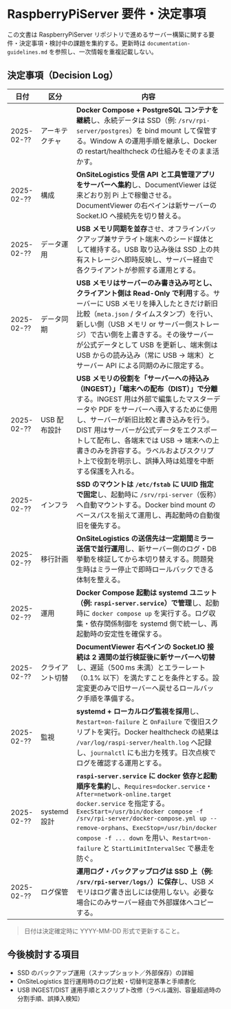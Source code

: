 # RaspberryPiServer 要件・決定事項

この文書は RaspberryPiServer リポジトリで進めるサーバー構築に関する要件・決定事項・検討中の課題を集約する。更新時は `documentation-guidelines.md` を参照し、一次情報を重複記載しない。

## 決定事項（Decision Log）

| 日付 | 区分 | 内容 |
| --- | --- | --- |
| 2025-02-?? | アーキテクチャ | **Docker Compose + PostgreSQL コンテナを継続**し、永続データは SSD（例: `/srv/rpi-server/postgres`）を bind mount して保管する。Window A の運用手順を継承し、Docker の restart/healthcheck の仕組みをそのまま活かす。 |
| 2025-02-?? | 構成 | **OnSiteLogistics 受信 API と工具管理アプリをサーバーへ集約**し、DocumentViewer は従来どおり別 Pi 上で稼働させる。DocumentViewer の右ペインは新サーバーの Socket.IO へ接続先を切り替える。 |
| 2025-02-?? | データ運用 | **USB メモリ同期を並存**させ、オフラインバックアップ兼サテライト端末へのシード媒体として維持する。USB 取り込み後は SSD 上の共有ストレージへ即時反映し、サーバー経由で各クライアントが参照する運用とする。 |
| 2025-02-?? | データ同期 | **USB メモリはサーバーのみ書き込み可とし、クライアント側は Read-Only で利用**する。サーバーに USB メモリを挿入したときだけ新旧比較（`meta.json` / タイムスタンプ）を行い、新しい側（USB メモリ or サーバー側ストレージ）で古い側を上書きする。その後サーバーが公式データとして USB を更新し、端末側は USB からの読み込み（常に USB → 端末）とサーバー API による同期のみに限定する。 |
| 2025-02-?? | USB 配布設計 | **USB メモリの役割を「サーバーへの持込み（INGEST）」「端末への配布（DIST）」で分離**する。INGEST 用は外部で編集したマスターデータや PDF をサーバーへ導入するために使用し、サーバーが新旧比較と書き込みを行う。DIST 用はサーバーが公式データをエクスポートして配布し、各端末では USB → 端末への上書きのみを許容する。ラベルおよびスクリプト上で役割を明示し、誤挿入時は処理を中断する保護を入れる。 |
| 2025-02-?? | インフラ | **SSD のマウントは `/etc/fstab` に UUID 指定で固定**し、起動時に `/srv/rpi-server`（仮称）へ自動マウントする。Docker bind mount のベースパスを揃えて運用し、再起動時の自動復旧を優先する。 |
| 2025-02-?? | 移行計画 | **OnSiteLogistics の送信先は一定期間ミラー送信で並行運用**し、新サーバー側のログ・DB 挙動を検証してから本切り替えする。問題発生時はミラー停止で即時ロールバックできる体制を整える。 |
| 2025-02-?? | 運用 | **Docker Compose 起動は systemd ユニット（例: `raspi-server.service`）で管理**し、起動時に `docker compose up` を実行する。ログ収集・依存関係制御を systemd 側で統一し、再起動時の安定性を確保する。 |
| 2025-02-?? | クライアント切替 | **DocumentViewer 右ペインの Socket.IO 接続は 2 週間の並行検証後に新サーバーへ切替**し、遅延（500 ms 未満）とエラーレート（0.1% 以下）を満たすことを条件とする。設定変更のみで旧サーバーへ戻せるロールバック手順を準備する。 |
| 2025-02-?? | 監視 | **systemd + ローカルログ監視を採用**し、`Restart=on-failure` と `OnFailure` で復旧スクリプトを実行。Docker healthcheck の結果は `/var/log/raspi-server/health.log` へ記録し、`journalctl` にも出力を残す。日次点検でログを確認する運用とする。 |
| 2025-02-?? | systemd 設計 | **`raspi-server.service` に docker 依存と起動順序を集約**し、`Requires=docker.service`・`After=network-online.target docker.service` を指定する。`ExecStart=/usr/bin/docker compose -f /srv/rpi-server/docker-compose.yml up --remove-orphans`、`ExecStop=/usr/bin/docker compose -f ... down` を用い、`Restart=on-failure` と `StartLimitIntervalSec` で暴走を防ぐ。 |
| 2025-02-?? | ログ保管 | **運用ログ・バックアップログは SSD 上（例: `/srv/rpi-server/logs/`）に保存**し、USB メモリはログ書き出しには使用しない。必要な場合にのみサーバー経由で外部媒体へコピーする。 |

> 日付は決定確定時に YYYY-MM-DD 形式で更新すること。

## 今後検討する項目

- SSD のバックアップ運用（スナップショット／外部保存）の詳細
- OnSiteLogistics 並行運用時のログ比較・切替判定基準と手順書化
- USB INGEST/DIST 運用手順とスクリプト改修（ラベル識別、容量超過時の分割手順、誤挿入検知）
